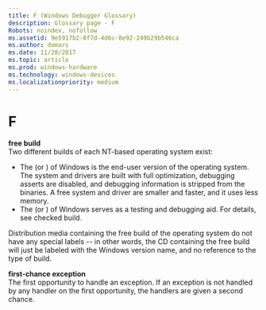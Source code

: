 ```yaml
---
title: F (Windows Debugger Glossary)
description: Glossary page - F
Robots: noindex, nofollow
ms.assetid: 9e5917b2-0f7d-4d6c-8e92-249b29b546ca
ms.author: domars
ms.date: 11/28/2017
ms.topic: article
ms.prod: windows-hardware
ms.technology: windows-devices
ms.localizationpriority: medium
---
```


# F


<span id="free_build"></span><span id="FREE_BUILD"></span>**free build**  
Two different builds of each NT-based operating system exist:

-   The (or ) of Windows is the end-user version of the operating system. The system and drivers are built with full optimization, debugging asserts are disabled, and debugging information is stripped from the binaries. A free system and driver are smaller and faster, and it uses less memory.
-   The (or ) of Windows serves as a testing and debugging aid. For details, see checked build.

Distribution media containing the free build of the operating system do not have any special labels -- in other words, the CD containing the free build will just be labeled with the Windows version name, and no reference to the type of build.

<span id="first_chance_exception"></span><span id="FIRST_CHANCE_EXCEPTION"></span>**first-chance exception**  
The first opportunity to handle an exception. If an exception is not handled by any handler on the first opportunity, the handlers are given a second chance.

 

 





